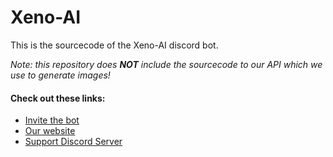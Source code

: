 # Xeno-AI
This is the sourcecode of the Xeno-AI discord bot.

*Note: this repository does **NOT** include the sourcecode to our API which we use to generate images!*

#### Check out these links:
- [Invite the bot](https://discord.com/api/oauth2/authorize?client_id=1041413478856003706&permissions=2147485696&scope=bot%20applications.commands)
- [Our website](https://xeno-ai.space)
- [Support Discord Server](https://discord.gg/QhPaq9gxkd)
